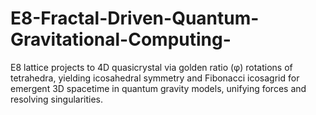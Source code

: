 # E8-Fractal-Driven-Quantum-Gravitational-Computing-
E8 lattice projects to 4D quasicrystal via golden ratio (φ) rotations of tetrahedra, yielding icosahedral symmetry and Fibonacci icosagrid for emergent 3D spacetime in quantum gravity models, unifying forces and resolving singularities. 
